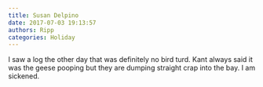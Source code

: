 ```yaml
---
title: Susan Delpino
date: 2017-07-03 19:13:57
authors: Ripp
categories: Holiday
---
```


 I saw a log the other day that was definitely no bird turd. Kant always said it was the geese pooping but they are dumping straight crap into the bay. I am sickened.